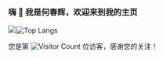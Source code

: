 ### 嗨 👋 我是何春辉，欢迎来到我的主页

![](https://github-readme-stats.vercel.app/api?username=hechunhuis&show_icons=true&theme=tokyonight)![Top Langs](https://github-readme-stats.vercel.app/api/top-langs/?username=hechunhuis&layout=compact&theme=tokyonight)


您是第 ![Visitor Count](https://profile-counter.glitch.me/hechunhuis/count.svg) 位访客，感谢您的关注！
